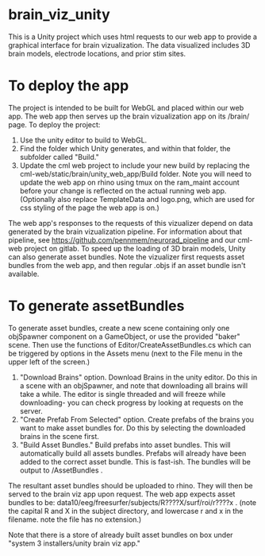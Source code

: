 # brain_viz_unity
This is a Unity project which uses html requests to our web app to provide a graphical interface for brain vizualization.  The data visualized includes 3D brain models, electrode locations, and prior stim sites.

# To deploy the app
The project is intended to be built for WebGL and placed within our web app.  The web app then serves up the brain vizualization app on its /brain/ page.  To deploy the project:
1. Use the unity editor to build to WebGL.
2. Find the folder which Unity generates, and within that folder, the subfolder called "Build."
3. Update the cml web project to include your new build by replacing the cml-web/static/brain/unity_web_app/Build folder.  Note you will need to update the web app on rhino using tmux on the ram_maint account before your change is reflected on the actual running web app.
(Optionally also replace TemplateData and logo.png, which are used for css styling of the page the web app is on.)

The web app's responses to the requests of this vizualizer depend on data generated by the brain vizualization pipeline.  For information about that pipeline, see https://github.com/pennmem/neurorad_pipeline and our cml-web project on gitlab.  To speed up the loading of 3D brain models, Unity can also generate asset bundles.  Note the vizualizer first requests asset bundles from the web app, and then regular .objs if an asset bundle isn't available.

# To generate assetBundles
To generate asset bundles, create a new scene containing only one objSpawner component on a GameObject, or use the provided "baker" scene.  Then use the functions of Editor/CreateAssetBundles.cs which can be triggered by options in the Assets menu (next to the File menu in the upper left of the screen.)

1. "Download Brains" option.  Download Brains in the unity editor.  Do this in a scene with an objSpawner, and note that downloading all brains will take a while.  The editor is single threaded and will freeze while downloading- you can check progress by looking at requests on the server.
2. "Create Prefab From Selected" option.  Create prefabs of the brains you want to make asset bundles for.  Do this by selecting the downloaded brains in the scene first.
3. "Build Asset Bundles."  Build prefabs into asset bundles.  This will automatically build all assets bundles.  Prefabs will already have been added to the correct asset bundle.  This is fast-ish.  The bundles will be output to /AssetBundles .

The resultant asset bundles should be uploaded to rhino.  They will then be served to the brain viz app upon request.  The web app expects asset bundles to be: data10/eeg/freesurfer/subjects/R????X/surf/roi/r????x . (note the capital R and X in the subject directory, and lowercase r and x in the filename.  note the file has no extension.)

Note that there is a store of already built asset bundles on box under "system 3 installers/unity brain viz app."
